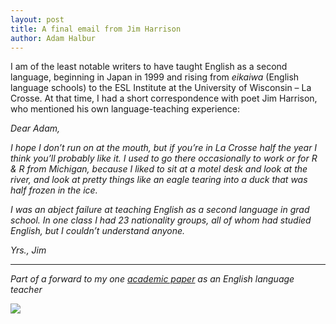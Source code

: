 ```yaml
---
layout: post
title: A final email from Jim Harrison
author: Adam Halbur
---
```


I am of the least notable writers to have taught English as a second language, beginning in Japan in 1999 and rising from *eikaiwa* (English language schools) to the ESL Institute at the University of Wisconsin – La Crosse. At that time, I had a short correspondence with poet Jim Harrison, who mentioned his own language-teaching experience:  

*Dear Adam,*  

*I hope I don’t run on at the mouth, but if you’re in La Crosse half the year I think you’ll probably like it. I used to go there occasionally to work or for R & R from Michigan, because I liked to sit at a motel desk and look at the river, and look at pretty things like an eagle tearing into a duck that was half frozen in the ice.*  

*I was an abject failure at teaching English as a second language in grad school. In one class I had 23 nationality groups, all of whom had studied English, but I couldn’t understand anyone.*  

*Yrs., Jim*  

------------------------------------
*Part of a forward to my one [academic paper][academic-link] as an English language teacher*

![](https://c1.staticflickr.com/8/7855/45996981774_697c95a598_b.jpg)

[academic-link]: https://www.academia.edu/38141360/Once_Upon_a_Time_Using_Childrens_Stories_in_the_University_ESL_EFL_Classroom
